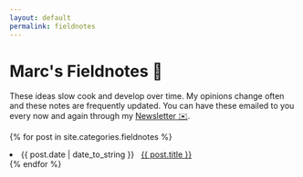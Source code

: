 ```yaml
---
layout: default
permalink: fieldnotes
---
```


# Marc's Fieldnotes 📕

These ideas slow cook and develop over time.
My opinions change often and these notes are frequently updated.
You can have these emailed to you every now and again through my [Newsletter ✉️](https://marcbeep.substack.com).

{% for post in site.categories.fieldnotes %}

  <li><span>{{ post.date | date_to_string }}</span> &nbsp; <a href="{{ post.url }}">{{ post.title }}</a></li>
{% endfor %}
